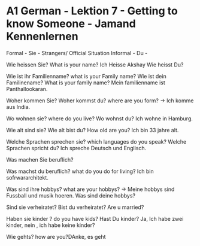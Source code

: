 # A1 German - Lektion 7 - Getting to know Someone - Jamand Kennenlernen


Formal - Sie  - Strangers/ Official Situation
Informal  - Du -


Wie heissen Sie?  What is your name?  Ich Heisse Akshay
Wie heisst Du?


Wie ist ihr Familienname? what is your Family name?
Wie ist dein Familinename? What is your family name? Mein familienname ist Panthallookaran.


Woher kommen Sie?
Woher kommst du? where are you form? -> Ich komme aus India.

Wo wohnen sie? where do you live?
Wo wohnst du?                      Ich wohne in Hamburg.

Wie alt sind sie?
Wie alt bist du? How old are you? Ich bin 33 jahre alt.

Welche Sprachen sprechen sie? which languages do you speak?
Welche Sprachen spricht du? Ich spreche Deutsch und Englisch.


Was machen Sie beruflich?

Was machst du beruflich? what do you do for living? Ich bin sofrwararchitekt.

Was sind ihre hobbys? what are your hobbys?  -> Meine hobbys sind Fussball und musik hoeren.
Was sind deine hobbys?

Sind sie verheiratet?
Bist du verheiratet? Are u married?


Haben sie kinder ? do you have kids?
Hast Du kinder? Ja, Ich habe zwei kinder, nein , ich habe keine kinder?



Wie gehts? how are you?DAnke, es geht













